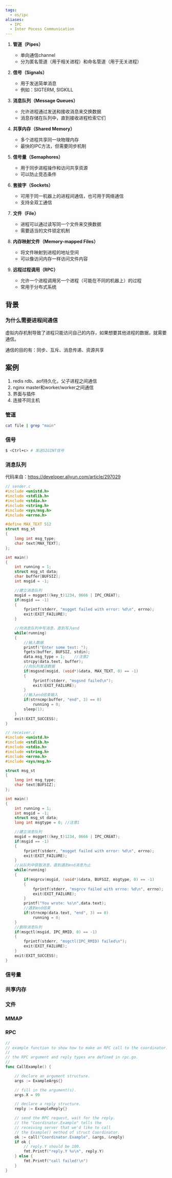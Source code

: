 ```yaml
---
tags:
  - os/ipc
aliases:
  - IPC
  - Inter Pocess Communication
---
```

1. **管道（Pipes）**
   - 单向通信channel
   - 分为匿名管道（用于相关进程）和命名管道（用于无关进程）

2. **信号（Signals）**
   - 用于发送简单消息
   - 例如：SIGTERM, SIGKILL

3. **消息队列（Message Queues）**
   - 允许进程通过发送和接收消息来交换数据
   - 消息存储在队列中，直到接收进程检索它们

4. **共享内存（Shared Memory）**
   - 多个进程共享同一块物理内存
   - 最快的IPC方法，但需要同步机制

5. **信号量（Semaphores）**
   - 用于同步进程操作和访问共享资源
   - 可以防止竞态条件

6. **套接字（Sockets）**
   - 可用于同一机器上的进程间通信，也可用于网络通信
   - 支持全双工通信

7. **文件（File）**
   - 进程可以通过读写同一个文件来交换数据
   - 需要适当的文件锁定机制

8. **内存映射文件（Memory-mapped Files）**
   - 将文件映射到进程的地址空间
   - 可以像访问内存一样访问文件内容

9. **远程过程调用（RPC）**
   - 允许一个进程调用另一个进程（可能在不同的机器上）的过程
   - 常用于分布式系统

## 背景

### 为什么需要进程间通信

虚拟内存机制导致了进程只能访问自己的内存，如果想要其他进程的数据，就需要通信。

通信的目的有：同步、互斥、消息传递、资源共享



## 案例



1. redis rdb、aof持久化，父子进程之间通信
2. nginx master和worker/worker之间通信
3. 界面与插件
4. 连接不同主机





### 管道

```sh
cat file | grep "main"
```

### 信号

```sh
$ <Ctrl+c> # 发送SIGINT信号
```



### 消息队列

代码来自：https://developer.aliyun.com/article/297029

```c
// sender.c
#include <unistd.h>
#include <stdlib.h>
#include <stdio.h>
#include <string.h>
#include <sys/msg.h>
#include <errno.h>

#define MAX_TEXT 512
struct msg_st
{
    long int msg_type;
    char text[MAX_TEXT];
};

int main()
{
    int running = 1;
    struct msg_st data;
    char buffer[BUFSIZ];
    int msgid = -1;

    //建立消息队列
    msgid = msgget((key_t)1234, 0666 | IPC_CREAT);
    if(msgid == -1)
    {
        fprintf(stderr, "msgget failed with error: %d\n", errno);
        exit(EXIT_FAILURE);
    }

    //向消息队列中写消息，直到写入end
    while(running)
    {
        //输入数据
        printf("Enter some text: ");
        fgets(buffer, BUFSIZ, stdin);
        data.msg_type = 1;    //注意2
        strcpy(data.text, buffer);
        //向队列发送数据
        if(msgsnd(msgid, (void*)&data, MAX_TEXT, 0) == -1)
        {
            fprintf(stderr, "msgsnd failed\n");
            exit(EXIT_FAILURE);
        }
        //输入end结束输入
        if(strncmp(buffer, "end", 3) == 0)
            running = 0;
        sleep(1);
    }
    exit(EXIT_SUCCESS);
}
```



```c
// receiver.c
#include <unistd.h>
#include <stdlib.h>
#include <stdio.h>
#include <string.h>
#include <errno.h>
#include <sys/msg.h>

struct msg_st
{
    long int msg_type;
    char text[BUFSIZ];
};

int main()
{
    int running = 1;
    int msgid = -1;
    struct msg_st data;
    long int msgtype = 0; //注意1

    //建立消息队列
    msgid = msgget((key_t)1234, 0666 | IPC_CREAT);
    if(msgid == -1)
    {
        fprintf(stderr, "msgget failed with error: %d\n", errno);
        exit(EXIT_FAILURE);
    }
    //从队列中获取消息，直到遇到end消息为止
    while(running)
    {
        if(msgrcv(msgid, (void*)&data, BUFSIZ, msgtype, 0) == -1)
        {
            fprintf(stderr, "msgrcv failed with errno: %d\n", errno);
            exit(EXIT_FAILURE);
        }
        printf("You wrote: %s\n",data.text);
        //遇到end结束
        if(strncmp(data.text, "end", 3) == 0)
            running = 0;
    }
    //删除消息队列
    if(msgctl(msgid, IPC_RMID, 0) == -1)
    {
        fprintf(stderr, "msgctl(IPC_RMID) failed\n");
        exit(EXIT_FAILURE);
    }
    exit(EXIT_SUCCESS);
}
```

### 信号量



### 共享内存



### 文件



### MMAP



### RPC

```go
//
// example function to show how to make an RPC call to the coordinator.
//
// the RPC argument and reply types are defined in rpc.go.
//
func CallExample() {

	// declare an argument structure.
	args := ExampleArgs{}

	// fill in the argument(s).
	args.X = 99

	// declare a reply structure.
	reply := ExampleReply{}

	// send the RPC request, wait for the reply.
	// the "Coordinator.Example" tells the
	// receiving server that we'd like to call
	// the Example() method of struct Coordinator.
	ok := call("Coordinator.Example", &args, &reply)
	if ok {
		// reply.Y should be 100.
		fmt.Printf("reply.Y %v\n", reply.Y)
	} else {
		fmt.Printf("call failed!\n")
	}
}
```

